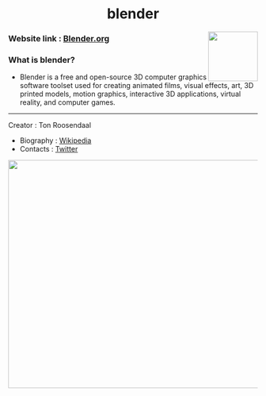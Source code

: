 <h1 align="center"> blender</h1>  
  
  
<img align="right" width=100px height=100px src="https://user-images.githubusercontent.com/76054109/137766094-3aa226b6-ed3a-4a87-9acc-09a7c4bb528b.png" />

### Website link : [Blender.org](https://www.blender.org/) 
  
### What is blender?

- Blender is a free and open-source 3D computer graphics software toolset used for creating animated films, visual effects, art, 3D printed models, motion graphics, interactive 3D applications, virtual reality, and computer games.  
  
---
  
Creator : Ton Roosendaal  
 - Biography : [Wikipedia](https://en.wikipedia.org/wiki/Ton_Roosendaal)  
 - Contacts : [Twitter](https://twitter.com/tonroosendaal?ref_src=twsrc%5Egoogle%7Ctwcamp%5Eserp%7Ctwgr%5Eauthor)  

 
<img align="center" width=1120px height=460px src="https://www.blendernation.com/wp-content/uploads/2018/01/blenderman-1-1.jpg" />  
   
   
